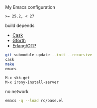 My Emacs configuration

`>= 25.2, < 27`

build depends
* [Cask](http://cask.readthedocs.io/en/latest/)
* [Gforth](https://savannah.gnu.org/projects/gforth/)
* [Erlang/OTP](https://www.erlang.org/)

```sh
git submodule update --init --recursive
cask
make
emacs
```
```
M-x skk-get
M-x irony-install-server
```

no network
```sh
emacs -q --load rc/base.el
```
